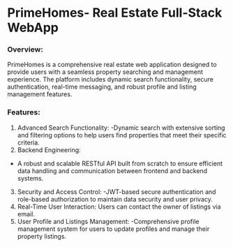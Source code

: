# PrimeHomes- Real Estate Full-Stack WebApp

### Overview:

PrimeHomes is a comprehensive real estate web application designed to provide users with a seamless property searching and management experience. The platform includes dynamic search functionality, secure authentication, real-time messaging, and robust profile and listing management features.

### Features:

1. Advanced Search Functionality:
-Dynamic search with extensive sorting and filtering options to help users find properties that meet their specific criteria.
2. Backend Engineering:
- A robust and scalable RESTful API built from scratch to ensure efficient data handling and communication between frontend and backend systems.
3. Security and Access Control:
-JWT-based secure authentication and role-based authorization to maintain data security and user privacy.
4. Real-Time User Interaction:
Users can contact the owner of listings via email.
5. User Profile and Listings Management:
-Comprehensive profile management system for users to update profiles and manage their property listings.

